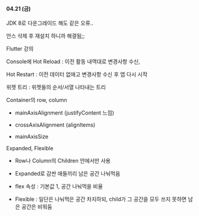 #### 04.21 (금)



JDK 8로 다운그레이드 해도 같은 오류..

안스 삭제 후 재설치 하니까 해결됨;;



Flutter 강의

Console에 Hot Reload : 이전 활동 내역대로 변경사항 수신,

Hot Restart : 이전 데이터 없애고 변경사항 수신 후 앱 다시 시작



위젯 트리 : 위젯들의 순서/서열 나타내는 트리



Container의 row, column

- mainAxisAlignment (justifyContent 느낌)

- crossAxisAlignment (alignItems)

- mainAxisSize



Expanded, Flexible

- Row나 Column의 Children 안에서만 사용

- Expanded로 감싼 애들끼리 남은 공간 나눠먹음

- flex 속성 : 기본값 1, 공간 나눠먹을 비율

- Flexible : 일단은 나눠먹은 공간 차지하되, child가 그 공간을 모두 쓰지 못하면 남은 공간은 비워둠
